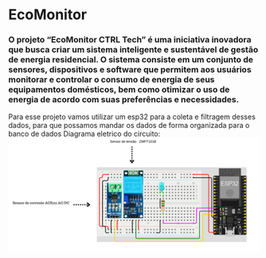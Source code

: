 # EcoMonitor
### O projeto “EcoMonitor CTRL Tech” é uma iniciativa inovadora que busca criar um sistema inteligente e sustentável de gestão de energia residencial. O sistema consiste em um conjunto de sensores, dispositivos e software que permitem aos usuários monitorar e controlar o consumo de energia de seus equipamentos domésticos, bem como otimizar o uso de energia de acordo com suas preferências e necessidades.

Para esse projeto vamos utilizar um esp32 para a coleta e filtragem desses dados, para que possamos mandar os dados de forma organizada para o banco de dados
Diagrama eletrico do circuito:
![Diagrama](diagrama_oficial.png)
